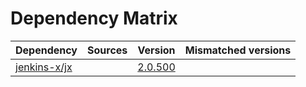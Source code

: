 # Dependency Matrix

Dependency | Sources | Version | Mismatched versions
---------- | ------- | ------- | -------------------
[jenkins-x/jx](https://github.com/jenkins-x/jx) |  | [2.0.500](https://github.com/jenkins-x/jx/releases/tag/v2.0.500) | 
